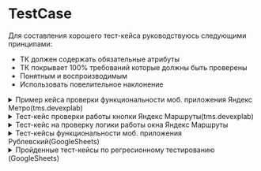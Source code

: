 # TestCase
Для составления хорошего тест-кейса руководствуюсь следующими принципами:
- ТК должен содержать обязательные атрибуты
- ТК покрывает 100% требований которые должны быть проверены
- Понятным и воспроизводимым 
- Использовать повелительное наклонение
    
<details>
<summary>Пример кейса проверки функциональности моб. приложения Яндекс Метро(tms.devexplab)</summary>
  
![imageup.ru](https://imageup.ru/img110/4581058/primer-keisa-proverki-funktsionalnosti-mob-prilozheniia-iandeks-metro.png)
</details>

<details>
<summary>Тест-кейс проверки работы кнопки Яндекс Маршруты(tms.devexplab)</summary>
  
![imageup.ru](https://imageup.ru/img166/4581060/test-keis-proverki-raboty-knopki-iandeks-marshruty.png)
</details>

<details>
<summary>Тест-кейс на проверку логики работы окна Яндекс Маршруты</summary>

![imageup.ru](https://imageup.ru/img270/4581062/test-keis-na-proverku-logiki-raboty-okna-iandeks-marshruty.png)
</details>

<details>
<summary>Тест-кейсы функциональности моб. приложения Рублевский(GoogleSheets)</summary>

![imageup.ru](https://imageup.ru/img250/4581065/test-keisy-funktsionalnosti-mob-prilozheniia-rublevskii-str1.jpg)
![imageup.ru](https://imageup.ru/img282/4581066/test-keisy-funktsionalnosti-mob-prilozheniia-rublevskii-str2.jpg)
</details>


<details>
<summary>Пройденные тест-кейсы по регресионному тестированию (GoogleSheets)</summary>

![imageup.ru](https://imageup.ru/img85/4581092/regressionnoe-testirovanie-samokat-test-keisy-2_page-0001.jpg)
![imageup.ru](https://imageup.ru/img35/4581095/regressionnoe-testirovanie-samokat-test-keisy-2_page-0002.jpg)
</details>
